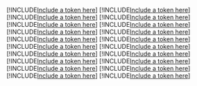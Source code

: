 [!INCLUDE[Include a token here](refs1532070019056/r1.md)]
[!INCLUDE[Include a token here](refs1532070019056/r2.md)]
[!INCLUDE[Include a token here](refs1532070019056/r3.md)]
[!INCLUDE[Include a token here](refs1532070019056/r4.md)]
[!INCLUDE[Include a token here](refs1532070019056/r5.md)]
[!INCLUDE[Include a token here](refs1532070019056/r6.md)]
[!INCLUDE[Include a token here](refs1532070019056/r7.md)]
[!INCLUDE[Include a token here](refs1532070019056/r8.md)]
[!INCLUDE[Include a token here](refs1532070019056/r9.md)]
[!INCLUDE[Include a token here](refs1532070019056/r10.md)]
[!INCLUDE[Include a token here](refs1532070019056/r11.md)]
[!INCLUDE[Include a token here](refs1532070019056/r12.md)]
[!INCLUDE[Include a token here](refs1532070019056/r13.md)]
[!INCLUDE[Include a token here](refs1532070019056/r14.md)]
[!INCLUDE[Include a token here](refs1532070019056/r15.md)]
[!INCLUDE[Include a token here](refs1532070019056/r16.md)]
[!INCLUDE[Include a token here](refs1532070019056/r17.md)]
[!INCLUDE[Include a token here](refs1532070019056/r18.md)]
[!INCLUDE[Include a token here](refs1532070019056/r19.md)]
[!INCLUDE[Include a token here](refs1532070019056/r20.md)]